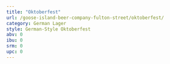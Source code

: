 ```yaml
---
title: "Oktoberfest"
url: /goose-island-beer-company-fulton-street/oktoberfest/
category: German Lager
style: German-Style Oktoberfest
abv: 0
ibu: 0
srm: 0
upc: 0
---
```


